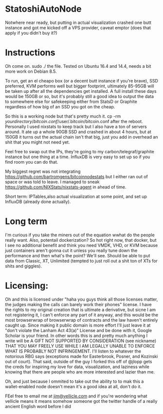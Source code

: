 StatoshiAutoNode
================


Notwhere near ready, but putting in actual visualization crashed one butt instance and got me kicked off a VPS provider, caveat emptor (does that apply if you didn't buy it?)


Instructions
===========

Oh come on. sudo ./ the file. Tested on Ubuntu 16.4 and 14.4, needs a bit more work on Debian 8.5. 

To run, get an el cheapo box (or a decent butt instance if you're brave), SSD preferred, KVM performs well but bigger footprint, ultimately 85-95GB will be taken up after all the dependencies get installed. A full install these days would be 150GB or so, but it's probably still a good idea to output the data to somewhere else for safekeeping either from StatsD or Graphite regardless of how big of an SSD you got on the cheap.

So this is a working node but that's pretty much it. cp -rm $yourdirectory/bitcoin.conf /$user/.bitcoin/bitcoin.conf after the reboot. Personally I used nixstats to keep track but I also have a ton of servers around. It ate up a whole 90GB SSD and crashed in about 4 hours, but at 150GB it turns out the actual chain isn't that big, just you add in overhead an shit that you might not need yet. 

Feel free to swap out the IPs, they're going to my carbon/telegraf/graphite instance but one thing at a time. InfluxDB is very easy to set up so if you find room you can do that. 

My biggest regret was not integrating https://github.com/bartromgens/bitcoinnodestats but I either ran out of space or was told to leave. I managed to sneak https://github.com/NIXStats/nixstats-agent in ahead of time.

Short term: IPTables,also actual visualization at some point, and set up InfluxDB (already done actually).


Long term
==========

I'm curious if you take the miners out of the equation wwhat do the people really want. Also, potentail dockerization? So hot right now, that docker, but I see no additional benefit and think you need VMDK, VHD, or KVM because just containers aren't gonna cut it unless you really tune down the performance and then what's the point? We'll see. Should be able to put data from Classic, XT, Unlimited (tempted to just roll out a shit ton of XTs for shits and giggles). 

Licensing:
==========


Oh and this is licensed under "haha you guys think all those licenses matter, the judges making the calls can barely work their phones" license. I have the rights to my original creation that is ultimate a derivative, but sicne I am not registering it, I can't enforce any part of it anyway, and this would be the most browserwrap of browserwrap of contracts and the law haven't entirely caught up. Since making it public domain is more effort I'll just leave it at "don't violate the Lanham Act 43(a)" License and be done with it, Google Scholar is your friend. In other words this is and pretty much anything I write will be A GIFT NOT SUPPORTED BY CONSIDERATION (see nickname) THAT YOU MAY FREELY USE WHILE I AM LEGALLY UNABLE TO ENFORCE WHAT IS PROBABLY NOT INFRINGEMENT. I'll listen to whatever the notorious RBG says (exceptions made for Easterbrook, Posner, and Kozinski out of court). That said, outside of the guy I forked this off of @jlopp gets the creds for inspiring my love for data, visualization, and laziness while knowing that there are people who are more interested and lazier than me.

Oh, and just because I ommited to take out the ability to to mak this a wallet-enabled node doesn't mean it's a good idea at all, don't do it. 
 
 FEel free to email me at jim@vellicle.com and if you're wondering what vellicle means it means somehow someone got the twitter handle of a really ancient English word before I did

